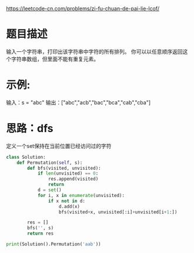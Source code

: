 https://leetcode-cn.com/problems/zi-fu-chuan-de-pai-lie-lcof/
# 题目描述
输入一个字符串，打印出该字符串中字符的所有排列。
你可以以任意顺序返回这个字符串数组，但里面不能有重复元素。

# 示例:
输入：s = "abc"
输出：["abc","acb","bac","bca","cab","cba"]

# 思路：dfs
定义一个set保持在当前位置已经访问过的字符

```python
class Solution:
    def Permutation(self, s):
        def bfs(visited, unvisited):
            if len(unvisited) == 0:
                res.append(visited)
                return 
            d = set()
            for i, x in enumerate(unvisited):
                if x not in d:
                    d.add(x)
                    bfs(visited+x, unvisited[:i]+unvisited[i+1:])

        res = []
        bfs('', s)
        return res

print(Solution().Permutation('aab'))
```